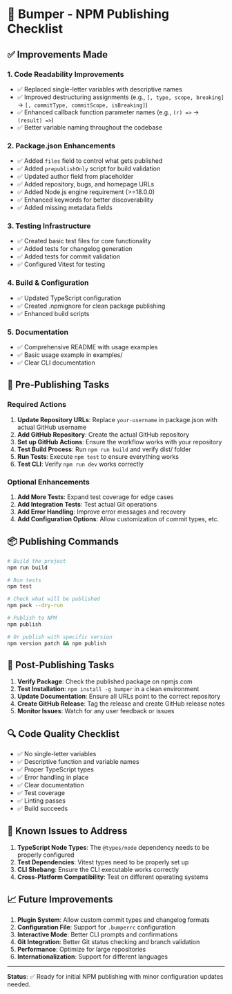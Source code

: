 # 🚀 Bumper - NPM Publishing Checklist

## ✅ Improvements Made

### 1. **Code Readability Improvements**

- ✅ Replaced single-letter variables with descriptive names
- ✅ Improved destructuring assignments (e.g., `[, type, scope, breaking]` → `[, commitType, commitScope, isBreaking]`)
- ✅ Enhanced callback function parameter names (e.g., `(r) =>` → `(result) =>`)
- ✅ Better variable naming throughout the codebase

### 2. **Package.json Enhancements**

- ✅ Added `files` field to control what gets published
- ✅ Added `prepublishOnly` script for build validation
- ✅ Updated author field from placeholder
- ✅ Added repository, bugs, and homepage URLs
- ✅ Added Node.js engine requirement (>=18.0.0)
- ✅ Enhanced keywords for better discoverability
- ✅ Added missing metadata fields

### 3. **Testing Infrastructure**

- ✅ Created basic test files for core functionality
- ✅ Added tests for changelog generation
- ✅ Added tests for commit validation
- ✅ Configured Vitest for testing

### 4. **Build & Configuration**

- ✅ Updated TypeScript configuration
- ✅ Created .npmignore for clean package publishing
- ✅ Enhanced build scripts

### 5. **Documentation**

- ✅ Comprehensive README with usage examples
- ✅ Basic usage example in examples/
- ✅ Clear CLI documentation

## 🔧 Pre-Publishing Tasks

### Required Actions

1. **Update Repository URLs**: Replace `your-username` in package.json with actual GitHub username
2. **Add GitHub Repository**: Create the actual GitHub repository
3. **Set up GitHub Actions**: Ensure the workflow works with your repository
4. **Test Build Process**: Run `npm run build` and verify dist/ folder
5. **Run Tests**: Execute `npm test` to ensure everything works
6. **Test CLI**: Verify `npm run dev` works correctly

### Optional Enhancements

1. **Add More Tests**: Expand test coverage for edge cases
2. **Add Integration Tests**: Test actual Git operations
3. **Add Error Handling**: Improve error messages and recovery
4. **Add Configuration Options**: Allow customization of commit types, etc.

## 📦 Publishing Commands

```bash
# Build the project
npm run build

# Run tests
npm test

# Check what will be published
npm pack --dry-run

# Publish to NPM
npm publish

# Or publish with specific version
npm version patch && npm publish
```

## 🎯 Post-Publishing Tasks

1. **Verify Package**: Check the published package on npmjs.com
2. **Test Installation**: `npm install -g bumper` in a clean environment
3. **Update Documentation**: Ensure all URLs point to the correct repository
4. **Create GitHub Release**: Tag the release and create GitHub release notes
5. **Monitor Issues**: Watch for any user feedback or issues

## 🔍 Code Quality Checklist

- ✅ No single-letter variables
- ✅ Descriptive function and variable names
- ✅ Proper TypeScript types
- ✅ Error handling in place
- ✅ Clear documentation
- ✅ Test coverage
- ✅ Linting passes
- ✅ Build succeeds

## 🚨 Known Issues to Address

1. **TypeScript Node Types**: The `@types/node` dependency needs to be properly configured
2. **Test Dependencies**: Vitest types need to be properly set up
3. **CLI Shebang**: Ensure the CLI executable works correctly
4. **Cross-Platform Compatibility**: Test on different operating systems

## 📈 Future Improvements

1. **Plugin System**: Allow custom commit types and changelog formats
2. **Configuration File**: Support for `.bumperrc` configuration
3. **Interactive Mode**: Better CLI prompts and confirmations
4. **Git Integration**: Better Git status checking and branch validation
5. **Performance**: Optimize for large repositories
6. **Internationalization**: Support for different languages

---

**Status**: ✅ Ready for initial NPM publishing with minor configuration updates needed.
